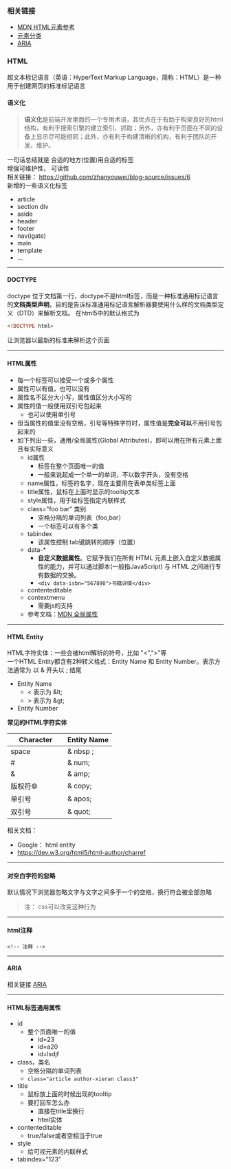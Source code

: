 ### 相关链接
 - [MDN HTML元素参考](https://developer.mozilla.org/zh-CN/docs/Web/HTML/Element)
 - [元素分类](https://developer.mozilla.org/zh-CN/docs/Web/Guide/HTML/Content_categories)
 - [ARIA](https://developer.mozilla.org/zh-CN/docs/Web/Accessibility/ARIA)

### HTML
超文本标记语言（英语：HyperText Markup Language，简称：HTML）是一种用于创建网页的标准标记语言

#### 语义化
> **语义化**是前端开发里面的一个专用术语，其优点在于有助于构架良好的html结构，有利于搜索引擎的建立索引、抓取；另外，亦有利于页面在不同的设备上显示尽可能相同；此外，亦有利于构建清晰的机构，有利于团队的开发、维护。  

一句话总结就是 合适的地方(位置)用合适的标签  
增强可维护性， 可读性  
相关链接： https://github.com/zhanyouwei/blog-source/issues/6  
新增的一些语义化标签  
- article
- section  div
- aside
- header
- footer
- nav(igate)
- main
- template
- ...

-----
#### DOCTYPE
doctype 位于文档第一行，doctype不是html标签，而是一种标准通用标记语言的**文档类型声明**，目的是告诉标准通用标记语言解析器要使用什么样的文档类型定义（DTD）来解析文档。
在html5中的默认格式为
```html
<!DOCTYPE html>
```
让浏览器以最新的标准来解析这个页面

----
#### HTML属性
* 每一个标签可以接受一个或多个属性
* 属性可以有值，也可以没有
* 属性名不区分大小写，属性值区分大小写的
* 属性的值一般使用双引号包起来
  * 也可以使用单引号
* 但当属性的值里没有空格，引号等特殊字符时，属性值是**完全可以**不用引号包起来的
* 如下列出一些，通用/全局属性(Global Attributes)，即可以用在所有元素上面且有实际意义
    + id属性
        * 标签在整个页面唯一的值
        * 一般来说起成一个单一的单词，不以数字开头，没有空格
    + name属性，标签的名字，现在主要用在表单类标签上面
    + title属性，鼠标在上面时显示的tooltip文本
    + style属性，用于给标签指定内联样式
    + class="foo bar" 类别
      * 空格分隔的单词列表（foo,bar）
      * 一个标签可以有多个类
    + tabindex
      * 该属性控制 tab键跳转的顺序（位置）
    + data-*
      * **自定义数据属性**。它赋予我们在所有 HTML 元素上嵌入自定义数据属性的能力，并可以通过脚本(一般指JavaScript) 与 HTML 之间进行专有数据的交换。
      * `<div data-isbn="567890">书籍详情</div>`
    + contenteditable
    + contextmenu
      * 需要js的支持
    * 参考文档：[MDN 全局属性](https://developer.mozilla.org/en-US/docs/Web/HTML/Global_attributes)

------
#### HTML Entity
HTML字符实体：一些会被html解析的符号，比如 "<",">"等  
一个HTML Entity都含有2种转义格式：Entity Name 和 Entity Number。表示方法通常为 以 & 开头以 ; 结尾
 - Entity Name
    - \< 表示为 \&lt;
    - \> 表示为 \&gt;
 - Entity Number 

**常见的HTML字符实体**

| Character|Entity Name	 |
|---------- |-------------|
|space	　　  | \& nbsp ;	    |
|#	　　　　      | \& num;	     |
|&	　　　　     | \& amp;	     |
|版权符&copy;	   | \& copy;	   |
|单引号	　　　　  | \& apos;	  |
|双引号　　　　   | \& quot;	  |

相关文档：
  * Google： html entity
  * https://dev.w3.org/html5/html-author/charref
-----
#### 对空白字符的忽略
默认情况下浏览器忽略文字与文字之间多于一个的空格，换行符会被全部忽略
> 注： css可以改变这种行为
------------------
#### html注释
`<!-- 注释 -->`

----------
#### ARIA
相关链接 [ARIA](https://developer.mozilla.org/zh-CN/docs/Web/Accessibility/ARIA`)

----
#### HTML标签通用属性
- id
    + 整个页面唯一的值
        * id=23
        * id=a20
        * id=lsdjf
- class，类名
    + 空格分隔的单词列表
    + `class="article author-xieran class3"`
- title
    + 鼠标放上面的时候出现的tooltip
    + 要打回车怎么办
        * 直接在title里换行
        * html实体
- contenteditable
    + true/false或者空相当于true
- style
    + 给可视元素的内联样式
- tabindex="123"
